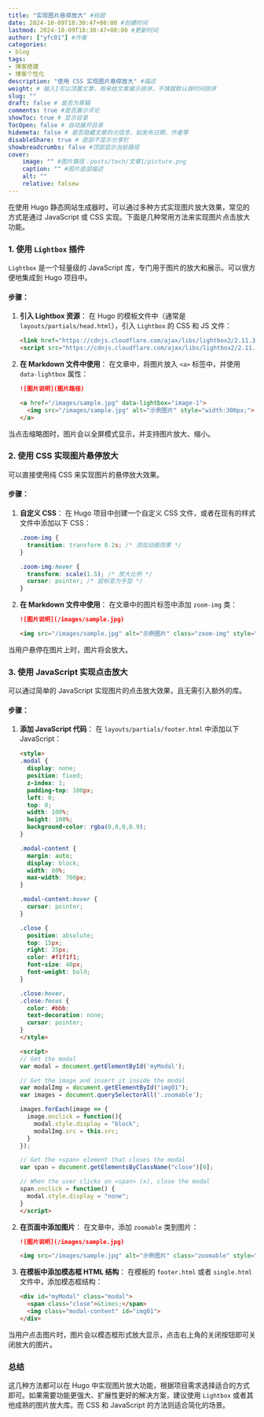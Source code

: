 ```yaml
---
title: "实现图片悬停放大" #标题
date: 2024-10-09T18:30:47+08:00 #创建时间
lastmod: 2024-10-09T18:30:47+08:00 #更新时间
author: ["yfc01"] #作者
categories: 
- blog
tags: 
- 博客搭建
- 博客个性化
description: "使用 CSS 实现图片悬停放大" #描述
weight: # 输入1可以顶置文章，用来给文章展示排序，不填就默认按时间排序
slug: ""
draft: false # 是否为草稿
comments: true #是否展示评论
showToc: true # 显示目录
TocOpen: false # 自动展开目录
hidemeta: false # 是否隐藏文章的元信息，如发布日期、作者等
disableShare: true # 底部不显示分享栏
showbreadcrumbs: false #顶部显示当前路径
cover:
    image: "" #图片路径：posts/tech/文章1/picture.png
    caption: "" #图片底部描述
    alt: ""
    relative: falsew
---
```


在使用 Hugo 静态网站生成器时，可以通过多种方式实现图片放大效果，常见的方式是通过 JavaScript 或 CSS 实现。下面是几种常用方法来实现图片点击放大功能。

### 1. 使用 `Lightbox` 插件
`Lightbox` 是一个轻量级的 JavaScript 库，专门用于图片的放大和展示。可以很方便地集成到 Hugo 项目中。

#### 步骤：
1. **引入 Lightbox 资源**：
   在 Hugo 的模板文件中（通常是 `layouts/partials/head.html`），引入 `Lightbox` 的 CSS 和 JS 文件：

   ```html
   <link href="https://cdnjs.cloudflare.com/ajax/libs/lightbox2/2.11.3/css/lightbox.min.css" rel="stylesheet">
   <script src="https://cdnjs.cloudflare.com/ajax/libs/lightbox2/2.11.3/js/lightbox.min.js"></script>
   ```

2. **在 Markdown 文件中使用**：
   在文章中，将图片放入 `<a>` 标签中，并使用 `data-lightbox` 属性：

   ```markdown
   ![图片说明](图片路径)

   <a href="/images/sample.jpg" data-lightbox="image-1">
     <img src="/images/sample.jpg" alt="示例图片" style="width:300px;">
   </a>
   ```

当点击缩略图时，图片会以全屏模式显示，并支持图片放大、缩小。

### 2. 使用 CSS 实现图片悬停放大
可以直接使用纯 CSS 来实现图片的悬停放大效果。

#### 步骤：
1. **自定义 CSS**：
   在 Hugo 项目中创建一个自定义 CSS 文件，或者在现有的样式文件中添加以下 CSS：

   ```css
   .zoom-img {
     transition: transform 0.2s; /* 添加动画效果 */
   }

   .zoom-img:hover {
     transform: scale(1.5); /* 放大比例 */
     cursor: pointer; /* 鼠标变为手型 */
   }
   ```

2. **在 Markdown 文件中使用**：
   在文章中的图片标签中添加 `zoom-img` 类：

   ```markdown
   ![图片说明](/images/sample.jpg)
   
   <img src="/images/sample.jpg" alt="示例图片" class="zoom-img" style="width:300px;">
   ```

当用户悬停在图片上时，图片将会放大。

### 3. 使用 JavaScript 实现点击放大
可以通过简单的 JavaScript 实现图片的点击放大效果，且无需引入额外的库。

#### 步骤：
1. **添加 JavaScript 代码**：
   在 `layouts/partials/footer.html` 中添加以下 JavaScript：

   ```html
   <style>
   .modal {
     display: none;
     position: fixed;
     z-index: 1;
     padding-top: 100px;
     left: 0;
     top: 0;
     width: 100%;
     height: 100%;
     background-color: rgba(0,0,0,0.9);
   }

   .modal-content {
     margin: auto;
     display: block;
     width: 80%;
     max-width: 700px;
   }

   .modal-content:hover {
     cursor: pointer;
   }

   .close {
     position: absolute;
     top: 15px;
     right: 35px;
     color: #f1f1f1;
     font-size: 40px;
     font-weight: bold;
   }

   .close:hover,
   .close:focus {
     color: #bbb;
     text-decoration: none;
     cursor: pointer;
   }
   </style>

   <script>
   // Get the modal
   var modal = document.getElementById('myModal');

   // Get the image and insert it inside the modal
   var modalImg = document.getElementById("img01");
   var images = document.querySelectorAll('.zoomable');
   
   images.forEach(image => {
     image.onclick = function(){
       modal.style.display = "block";
       modalImg.src = this.src;
     }
   });

   // Get the <span> element that closes the modal
   var span = document.getElementsByClassName("close")[0];

   // When the user clicks on <span> (x), close the modal
   span.onclick = function() {
     modal.style.display = "none";
   }
   </script>
   ```

2. **在页面中添加图片**：
   在文章中，添加 `zoomable` 类到图片：

   ```markdown
   ![图片说明](/images/sample.jpg)
   
   <img src="/images/sample.jpg" alt="示例图片" class="zoomable" style="width:300px;">
   ```

3. **在模板中添加模态框 HTML 结构**：
   在模板的 `footer.html` 或者 `single.html` 文件中，添加模态框结构：

   ```html
   <div id="myModal" class="modal">
     <span class="close">&times;</span>
     <img class="modal-content" id="img01">
   </div>
   ```

当用户点击图片时，图片会以模态框形式放大显示，点击右上角的关闭按钮即可关闭放大的图片。

### 总结
这几种方法都可以在 Hugo 中实现图片放大功能，根据项目需求选择适合的方式即可。如果需要功能更强大、扩展性更好的解决方案，建议使用 `Lightbox` 或者其他成熟的图片放大库。而 CSS 和 JavaScript 的方法则适合简化的场景。